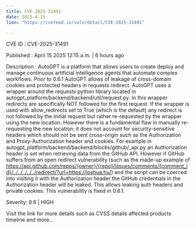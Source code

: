 ```yaml
---
title: CVE-2025-31491
date: 2025-4-15
lien: "https://cvefeed.io/vuln/detail/CVE-2025-31491"

---
```


CVE ID : CVE-2025-31491

Published :  April 15
2025
12:15 a.m. | 6 hours ago

Description : AutoGPT is a platform that allows users to create
deploy
and manage continuous artificial intelligence agents that automate complex workflows. Prior to 0.6.1
AutoGPT allows of leakage of cross-domain cookies and protected headers in requests redirect. AutoGPT uses a wrapper around the requests python library
located in autogpt_platform/backend/backend/util/request.py. In this wrapper
redirects are specifically NOT followed for the first request. If the wrapper is used with allow_redirects set to True (which is the default)
any redirect is not followed by the initial request
but rather re-requested by the wrapper using the new location. However
there is a fundamental flaw in manually re-requesting the new location: it does not account for security-sensitive headers which should not be sent cross-origin
such as the Authorization and Proxy-Authorization header
and cookies. For example in autogpt_platform/backend/backend/blocks/github/_api.py
an Authorization header is set when retrieving data from the GitHub API. However
if GitHub suffers from an open redirect vulnerability (such as the made-up example of https://api.github.com/repos/{owner}/{repo}/issues/comments/{comment_id}/../../../../../redirect/?url=https://joshua.hu/)
and the script can be coerced into visiting it with the Authorization header
the GitHub credentials in the Authorization header will be leaked. This allows leaking auth headers and private cookies. This vulnerability is fixed in 0.6.1.

Severity: 8.6 | HIGH

Visit the link for more details
such as CVSS details
affected products
timeline
and more...
